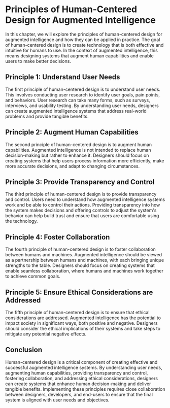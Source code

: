 Principles of Human-Centered Design for Augmented Intelligence
===============================================================================================================

In this chapter, we will explore the principles of human-centered design for augmented intelligence and how they can be applied in practice. The goal of human-centered design is to create technology that is both effective and intuitive for humans to use. In the context of augmented intelligence, this means designing systems that augment human capabilities and enable users to make better decisions.

Principle 1: Understand User Needs
----------------------------------

The first principle of human-centered design is to understand user needs. This involves conducting user research to identify user goals, pain points, and behaviors. User research can take many forms, such as surveys, interviews, and usability testing. By understanding user needs, designers can create augmented intelligence systems that address real-world problems and provide tangible benefits.

Principle 2: Augment Human Capabilities
---------------------------------------

The second principle of human-centered design is to augment human capabilities. Augmented intelligence is not intended to replace human decision-making but rather to enhance it. Designers should focus on creating systems that help users process information more efficiently, make more accurate decisions, and adapt to changing circumstances.

Principle 3: Provide Transparency and Control
---------------------------------------------

The third principle of human-centered design is to provide transparency and control. Users need to understand how augmented intelligence systems work and be able to control their actions. Providing transparency into how the system makes decisions and offering controls to adjust the system's behavior can help build trust and ensure that users are comfortable using the technology.

Principle 4: Foster Collaboration
---------------------------------

The fourth principle of human-centered design is to foster collaboration between humans and machines. Augmented intelligence should be viewed as a partnership between humans and machines, with each bringing unique strengths to the table. Designers should focus on creating systems that enable seamless collaboration, where humans and machines work together to achieve common goals.

Principle 5: Ensure Ethical Considerations are Addressed
--------------------------------------------------------

The fifth principle of human-centered design is to ensure that ethical considerations are addressed. Augmented intelligence has the potential to impact society in significant ways, both positive and negative. Designers should consider the ethical implications of their systems and take steps to mitigate any potential negative effects.

Conclusion
----------

Human-centered design is a critical component of creating effective and successful augmented intelligence systems. By understanding user needs, augmenting human capabilities, providing transparency and control, fostering collaboration, and addressing ethical considerations, designers can create systems that enhance human decision-making and deliver tangible benefits. Implementing these principles requires close collaboration between designers, developers, and end-users to ensure that the final system is aligned with user needs and objectives.
